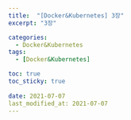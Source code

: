 ```yaml
---
title:  "[Docker&Kubernetes] 3장"
excerpt: "3장"

categories:
  - Docker&Kubernetes
tags:
  - [Docker&Kubernetes]

toc: true
toc_sticky: true
 
date: 2021-07-07
last_modified_at: 2021-07-07
---
```

